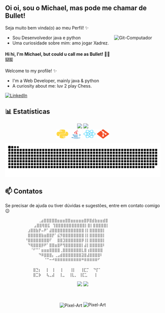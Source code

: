 ## Oi oi, sou o Michael, mas pode me chamar de Bullet! 
Seja muito bem vinda(o) ao meu Perfil! ✨

<div>
  <img align="right" alt="Git-Computador" width="150px" height="150px" src="https://pbs.twimg.com/media/FUAvu5ZWQAAwUiC?format=png&name=small"/>
</div>

- Sou Desenvolvedor java e python
- Uma curiosidade sobre mim:  amo jogar Xadrez.


#### Hi hi, I'm Michael, but could u call me as Bullet! 🏌️‍♂️ 🇺🇸
Welcome to my profile! ✨

- I'm a Web Developer, mainly java & python
- A curiosity about me:  luv 2 play Chess.

[![LinkedIn](https://img.shields.io/badge/LinkedIn-0077B5?style=for-the-badge&logo=linkedin&logoColor=white)](https://www.linkedin.com/in/michael-douglas-302720201/)


## 📊 Estatísticas
<div align="center">
  <a href="https://ayo.so/bullet"></a>
  <img height="150em" src="https://github-readme-stats.vercel.app/api?username=Bulletdev&show_icons=true&theme=jolly&include_all_commits=true&count_private=true"/>
  <img height="150em" src="https://github-readme-stats.vercel.app/api/top-langs/?username=Bulletdev&layout=compact&langs_count=16&theme=jolly"/> <br>
</div>
<div align="center">
  <img align="center" alt="Devroot-Js" height="30" width="40" src="https://raw.githubusercontent.com/devicons/devicon/master/icons/python/python-plain.svg">
   <img align="center" alt="Devroot-CSS" height="30" width="40" src="https://raw.githubusercontent.com/devicons/devicon/master/icons/java/java-original.svg">
  <img align="center" alt="Devroot-React" height="30" width="40" src="https://raw.githubusercontent.com/devicons/devicon/master/icons/react/react-original.svg">
  <img align="center" alt="Devroot-CSS" height="30" width="40" src="https://raw.githubusercontent.com/devicons/devicon/master/icons/git/git-original.svg">
  
</div> 


![Snake animation](https://raw.githubusercontent.com/platane/snk/output/github-contribution-grid-snake-dark.svg)
</div>

  ## 📫 Contatos

 Se precisar de ajuda ou tiver dúvidas e sugestões, entre em contato comigo 😉 
 
 <div>

                   ⢀⣴⣿⣿⣿⣿⣿⣶⣶⣶⣿⣿⣶⣶⣶⣶⣶⣿⡿⣿⣾⣷⣶⣶⣾⣿⠀                                                                                                                          
                 ⣠⣿⣿⢿⣿⣯⠀⢹⣿⣿⣿⣿⣿⣿⣿⣿⣿⣿⣿⡇⣿⡇⣿⣿⣿⣿⣿⡇                                                                                                         
             ⠀⣰⣿⣿⣷⡟⠤⠟⠁⣼⣿⣿⣿⣿⣿⣿⣿⣿⣿⣿⣿⣿⢸⡇⣿⣿⣿⣿⣿⡇ 
             ⠀⣿⣿⣿⣿⣿⣷⣶⣿⣿⡟⠁⣮⡻⣿⣿⣿⣿⣿⣿⣿⣿⢸⡇⣿⣿⣿⣿⣿⡇ 
             ⠘⣿⣿⣿⣿⣿⣿⣿⣿⠏⠀⠀⣿⣿⣹⣿⣿⣿⣿⣿⣿⡿⢸⡇⣿⣿⣿⣿⣿⡇ 
             ⠀⠙⢿⣿⣿⣿⡿⠟⠁⣿⣿⣶⣿⠟⢻⣿⣿⣿⣿⣿⣿⡇⣼⡇⣿⣿⣿⣿⣿⠇
             ⠀⠀⠈⠋⠉⠁⣶⣶⣶⣿⣿⣿⣿⢀⣿⣿⣿⣿⣿⣿⣿⣇⣿⢰⣿⣿⣿⣿⣿⠀ 
             ⠀⠀⠀⠀⠀⠙⠿⣿⣿⣿⡄⢀⣠⣾⣿⣿⣿⣿⣿⣿⣿⣽⣿⣼⣿⣿⣿⣿⠇⠀ 
             ⠀⠀⠀⠀⠀⠀⠀⠈⠉⠒⠚⠿⠿⠿⠿⠿⠿⠿⠿⠿⠿⠛⠿⠿⠿⠿⠿⠋⠀⠀ 
             ⠀⠀⠀⠀⠀⠀⠀⠀⠀⠀⠀⠀⠀⠀⠀⠀⠀⠀⠀⠀⠀⠀⠀⠀⠀⠀⠀⠀⠀⠀ 
             ⠀⠀⠀⣿⣙⡆⠀⠀⡇⠀⢸⠀⠀⢸⠀⠀ ⢸⡇⠀⠀⢸⣏⡉  ⠙⡏⠁⠀ 
             ⠀⠀⠀⣿⣉⡷⠀⠀⢧⣀⣼ ⠀⢸⣀  ⢸⣇⡀ ⢸⣏⣁⠀ ⠀⡇⠀ 

             
  </div>
<div align="center"> 

  <a href = "mailto:bulletcarry@gmail.com"><img src="https://img.shields.io/badge/-Gmail-%23333?style=for-the-badge&logo=gmail&logoColor=white" target="_blank"></a>
  <a href="https://www.linkedin.com/in/michael-douglas-302720201" target="_blank"><img src="https://img.shields.io/badge/-LinkedIn-%230077B5?style=for-the-badge&logo=linkedin&logoColor=white" target="_blank"></a> 
</div>
<br><br>
 <div align="center">
  <img align="center" alt="Pixel-Art" width="333px" src="https://i.ibb.co/SRyDpt5/logo-bullet-png.png"/>
  <img alt="Pixel-Art" width="333px" src="https://i.ibb.co/d5WY4dJ/Screenshot-5-removebg-preview.png"/> <br>
  </div>

